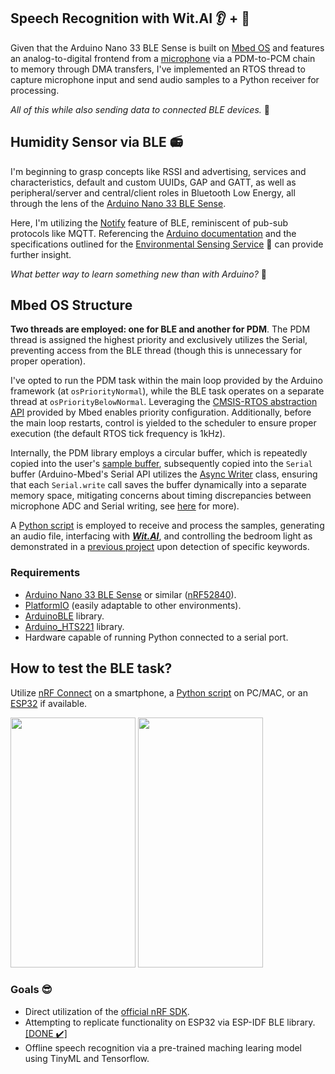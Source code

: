 ## Speech Recognition with Wit.AI :ear: + 	:microphone:

Given that the Arduino Nano 33 BLE Sense is built on [Mbed OS](https://os.mbed.com/mbed-os/) and features an analog-to-digital frontend from a [microphone](https://docs.arduino.cc/tutorials/nano-33-ble-sense/microphone-sensor/) via a PDM-to-PCM chain to memory through DMA transfers, I've implemented an RTOS thread to capture microphone input and send audio samples to a Python receiver for processing.

_All of this while also sending data to connected BLE devices._ :rocket:

## Humidity Sensor via BLE :radio:

I'm beginning to grasp concepts like RSSI and advertising, services and characteristics, default and custom UUIDs, GAP and GATT, as well as peripheral/server and central/client roles in Bluetooth Low Energy, all through the lens of the [Arduino Nano 33 BLE Sense](https://docs.arduino.cc/hardware/nano-33-ble-sense/).

Here, I'm utilizing the [Notify](https://community.nxp.com/t5/Wireless-Connectivity-Knowledge/Indication-and-Notification/ta-p/1129270) feature of BLE, reminiscent of pub-sub protocols like MQTT. Referencing the [Arduino documentation](https://docs.arduino.cc/tutorials/nano-33-ble/bluetooth/) and the specifications outlined for the [Environmental Sensing Service](https://www.bluetooth.com/specifications/specs/environmental-sensing-service-1-0/) 📡 can provide further insight.

_What better way to learn something new than with Arduino?_ 💪

## Mbed OS Structure

**Two threads are employed: one for BLE and another for PDM**. The PDM thread is assigned the highest priority and exclusively utilizes the Serial, preventing access from the BLE thread (though this is unnecessary for proper operation).

I've opted to run the PDM task within the main loop provided by the Arduino framework (at `osPriorityNormal`), while the BLE task operates on a separate thread at `osPriorityBelowNormal`. Leveraging the [CMSIS-RTOS abstraction API](https://os.mbed.com/docs/mbed-os/v6.16/apis/thread.html) provided by Mbed enables priority configuration. Additionally, before the main loop restarts, control is yielded to the scheduler to ensure proper execution (the default RTOS tick frequency is 1kHz).

Internally, the PDM library employs a circular buffer, which is repeatedly copied into the user's [sample buffer](https://github.com/TIT8/BLE-sensor_PDM-microphone/blob/51feb5f0b0abefecbba297cffd588a23114bfa25/src/main.cpp#L22), subsequently copied into the `Serial` buffer (Arduino-Mbed's Serial API utilizes the [Async Writer](https://github.com/arduino/ArduinoCore-mbed/blob/2d27acf719a2092f161c0e521c7521fb4dd1a0b7/cores/arduino/USB/USBCDC.cpp#L43) class, ensuring that each `Serial.write` call saves the buffer dynamically into a separate memory space, mitigating concerns about timing discrepancies between microphone ADC and Serial writing, see [here](https://forum.arduino.cc/t/time-taken-for-serial-write-function-in-arduino-using-atmega2560-chip-with-baud-rate-115200/1165817/2) for more).

A [Python script](https://github.com/TIT8/BLE-sensor_PDM-microphone/tree/master/python_receiver) is employed to receive and process the samples, generating an audio file, interfacing with [***Wit.AI***](https://wit.ai/), and controlling the bedroom light as demonstrated in a [previous project](https://github.com/TIT8/shelly_esp32_button_espidf) upon detection of specific keywords. 

### Requirements

* [Arduino Nano 33 BLE Sense](https://docs.arduino.cc/hardware/nano-33-ble-sense/) or similar ([nRF52840](https://content.arduino.cc/assets/Nano_BLE_MCU-nRF52840_PS_v1.1.pdf)).
* [PlatformIO](https://platformio.org/) (easily adaptable to other environments).
* [ArduinoBLE](https://github.com/arduino-libraries/ArduinoBLE) library.
* [Arduino_HTS221](https://github.com/arduino-libraries/Arduino_HTS221) library.
* Hardware capable of running Python connected to a serial port.

## How to test the BLE task?

Utilize [nRF Connect](https://www.nordicsemi.com/Products/Development-tools/nRF-Connect-for-mobile) on a smartphone, a [Python script](https://github.com/TIT8/BLE-sensor_PDM-microphone/tree/master/python_test_ble) on PC/MAC, or an [ESP32](https://github.com/TIT8/BLE_esp32) if available.

<img src="https://github.com/TIT8/BLE/assets/68781644/963c1eb2-d931-46c0-95f1-b056321efaee" width="200" height="400">
<img src="https://github.com/TIT8/BLE/assets/68781644/383c2047-a255-4287-9bcb-be2261b8eeb6" width="200" height="400">

### Goals 😎

* Direct utilization of the [official nRF SDK](https://www.nordicsemi.com/Products/Development-software/nRF-Connect-SDK).
* Attempting to replicate functionality on ESP32 via ESP-IDF BLE library. &nbsp; [[DONE ✔️]](https://github.com/TIT8/BLE_esp32)
* Offline speech recognition via a pre-trained maching learing model using TinyML and Tensorflow.
